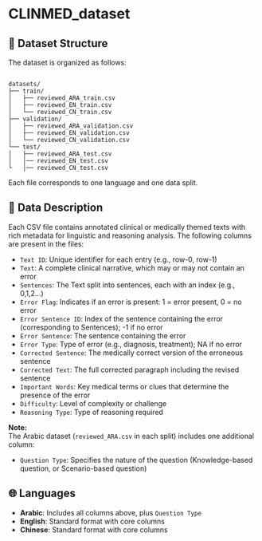 # CLINMED_dataset


## 📁 Dataset Structure

The dataset is organized as follows:

```

datasets/
├── train/
│   ├── reviewed_ARA_train.csv
│   ├── reviewed_EN_train.csv
│   └── reviewed_CN_train.csv
├── validation/
│   ├── reviewed_ARA_validation.csv
│   ├── reviewed_EN_validation.csv
│   └── reviewed_CN_validation.csv
└── test/
│   ├── reviewed_ARA_test.csv
│   │── reviewed_EN_test.csv
└   │── reviewed_CN_test.csv

```

Each file corresponds to one language and one data split.

## 📄 Data Description

Each CSV file contains annotated clinical or medically themed texts with rich metadata for linguistic and reasoning analysis. The following columns are present in the files:

- `Text ID`: Unique identifier for each entry (e.g., row-0, row-1)
- `Text`: A complete clinical narrative, which may or may not contain an error
- `Sentences`: The Text split into sentences, each with an index (e.g., 0,1,2…)
- `Error Flag`: Indicates if an error is present: 1 = error present, 0 = no error
- `Error Sentence ID`: Index of the sentence containing the error (corresponding to Sentences); -1 if no error
- `Error Sentence`: The sentence containing the error
- `Error Type`: Type of error (e.g., diagnosis, treatment); NA if no error
- `Corrected Sentence`: The medically correct version of the erroneous sentence
- `Corrected Text`: The full corrected paragraph including the revised sentence
- `Important Words`: Key medical terms or clues that determine the presence of the error
- `Difficulty`: Level of complexity or challenge
- `Reasoning Type`: Type of reasoning required 

**Note:**  
The Arabic dataset (`reviewed_ARA.csv` in each split) includes one additional column:

- `Question Type`: Specifies the nature of the question (Knowledge-based question, or Scenario-based question)

## 🌐 Languages

- **Arabic**: Includes all columns above, plus `Question Type`
- **English**: Standard format with core columns
- **Chinese**: Standard format with core columns



